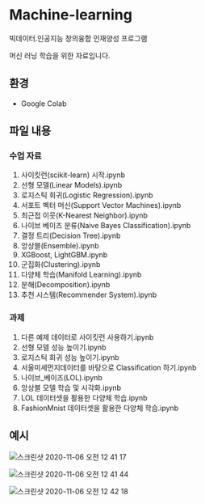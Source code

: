# Machine-learning

빅데이터․인공지능 창의융합 인재양성 프로그램

머신 러닝 학습을 위한 자료입니다.

## 환경
- Google Colab

## 파일 내용
 
### 수업 자료
1. 사이킷런(scikit-learn) 시작.ipynb
2. 선형 모델(Linear Models).ipynb
3. 로지스틱 회귀(Logistic Regression).ipynb
4. 서포트 벡터 머신(Support Vector Machines).ipynb
5. 최근접 이웃(K-Nearest Neighbor).ipynb
6. 나이브 베이즈 분류(Naive Bayes Classification).ipynb
7. 결정 트리(Decision Tree).ipynb
8. 앙상블(Ensemble).ipynb
9. XGBoost, LightGBM.ipynb
10. 군집화(Clustering).ipynb
11. 다양체 학습(Manifold Learning).ipynb
12. 분해(Decomposition).ipynb
13. 추천 시스템(Recommender System).ipynb

### 과제
1. 다른 예제 데이터로 사이킷런 사용하기.ipynb
2. 선형 모델 성능 높이기.ipynb
3. 로지스틱 회귀 성능 높이기.ipynb
4. 서울미세먼지데이터를 바탕으로 Classification 하기.ipynb
5. 나이브_베이즈(LOL).ipynb
6. 앙상블 모델 학습 및 시각화.ipynb
7. LOL 데이터셋을 활용한 다양체 학습.ipynb
8. FashionMnist 데이터셋을 활용한 다양체 학습.ipynb

## 예시
![스크린샷 2020-11-06 오전 12 41 17](https://user-images.githubusercontent.com/42991070/98262474-018f7b00-1fc9-11eb-9395-734accc0766f.png)

![스크린샷 2020-11-06 오전 12 41 44](https://user-images.githubusercontent.com/42991070/98262488-048a6b80-1fc9-11eb-9abf-36e9c9a6f32a.png)

![스크린샷 2020-11-06 오전 12 42 18](https://user-images.githubusercontent.com/42991070/98262484-03f1d500-1fc9-11eb-97d3-b8a6fe979b46.png)




